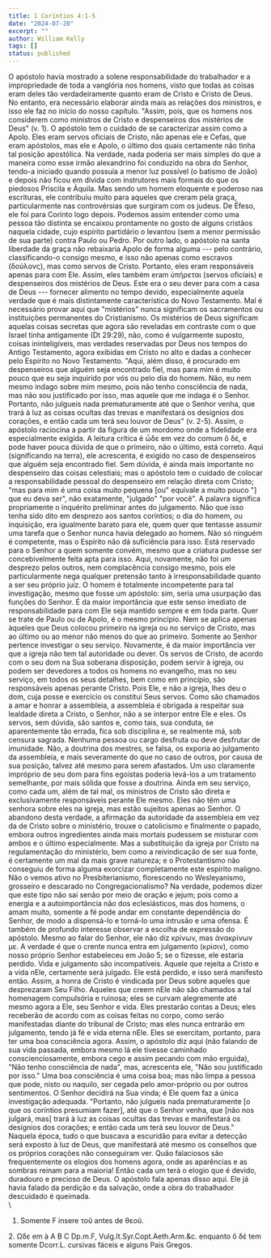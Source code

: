 ```yaml
---
title: 1 Coríntios 4:1-5
date: "2024-07-20"
excerpt: ""
author: William Kelly
tags: []
status: published
---
```


O apóstolo havia mostrado a solene responsabilidade do trabalhador e a
impropriedade de toda a vanglória nos homens, visto que todas as coisas
eram deles tão verdadeiramente quanto eram de Cristo e Cristo de Deus.
No entanto, era necessário elaborar ainda mais as relações dos
ministros, e isso ele faz no início do nosso capítulo. \"Assim, pois,
que os homens nos considerem como ministros de Cristo e despenseiros dos
mistérios de Deus\" (v. 1). O apóstolo tem o cuidado de se caracterizar
assim como a Apolo. Eles eram servos oficiais de Cristo, não apenas ele
e Cefas, que eram apóstolos, mas ele e Apolo, o último dos quais
certamente não tinha tal posição apostólica. Na verdade, nada poderia
ser mais simples do que a maneira como esse irmão alexandrino foi
conduzido na obra do Senhor, tendo-a iniciado quando possuía a menor luz
possível (o batismo de João) e depois não ficou em dívida com
instrutores mais formais do que os piedosos Priscila e Áquila. Mas sendo
um homem eloquente e poderoso nas escrituras, ele contribuiu muito para
aqueles que creram pela graça, particularmente nas controvérsias que
surgiram com os judeus. De Éfeso, ele foi para Corinto logo depois.
Podemos assim entender como uma pessoa tão distinta se encaixou
prontamente no gosto de alguns cristãos naquela cidade, cujo espírito
partidário o levantou (sem a menor permissão de sua parte) contra Paulo
ou Pedro. Por outro lado, o apóstolo na santa liberdade da graça não
rebaixaria Apolo de forma alguma --- pelo contrário, classificando-o
consigo mesmo, e isso não apenas como escravos (δοὑλονς), mas como
servos de Cristo. Portanto, eles eram responsáveis apenas para com Ele.
Assim, eles também eram ὑπήρεται (servos oficiais) e despenseiros dos
mistérios de Deus. Este era o seu dever para com a casa de Deus ---
fornecer alimento no tempo devido, especialmente aquela verdade que é
mais distintamente característica do Novo Testamento. Mal é necessário
provar aqui que \"mistérios\" nunca significam os sacramentos ou
instituições permanentes do Cristianismo. Os mistérios de Deus
significam aquelas coisas secretas que agora são reveladas em contraste
com o que Israel tinha antigamente (Dt 29:29), não, como é vulgarmente
suposto, coisas ininteligíveis, mas verdades reservadas por Deus nos
tempos do Antigo Testamento, agora exibidas em Cristo no alto e dadas a
conhecer pelo Espírito no Novo Testamento. \"Aqui, além disso, é
procurado em despenseiros que alguém seja encontrado fiel, mas para mim
é muito pouco que eu seja inquirido por vós ou pelo dia do homem. Não,
eu nem mesmo indago sobre mim mesmo, pois não tenho consciência de nada,
mas não sou justificado por isso, mas aquele que me indaga é o Senhor.
Portanto, não julgueis nada prematuramente até que o Senhor venha, que
trará à luz as coisas ocultas das trevas e manifestará os desígnios dos
corações, e então cada um terá seu louvor de Deus\" (v. 2-5). Assim, o
apóstolo raciocina a partir da figura de um mordomo onde a fidelidade
era especialmente exigida. A leitura crítica é ὦδε em vez do comum ὃ δέ,
e pode haver pouca dúvida de que o primeiro, não o último, está correto.
Aqui (significando na terra), ele acrescenta, é exigido no caso de
despenseiros que alguém seja encontrado fiel. Sem dúvida, é ainda mais
importante no despenseiro das coisas celestiais; mas o apóstolo tem o
cuidado de colocar a responsabilidade pessoal do despenseiro em relação
direta com Cristo; \"mas para mim é uma coisa muito pequena \[ou\"
equivale a muito pouco \"\] que eu deva ser\", não exatamente,
\"julgado\" \"por você\". A palavra significa propriamente o inquérito
preliminar antes do julgamento. Não que isso tenha sido dito em desprezo
aos santos coríntios; o dia do homem, ou inquisição, era igualmente
barato para ele, quem quer que tentasse assumir uma tarefa que o Senhor
nunca havia delegado ao homem. Não só ninguém é competente, mas o
Espírito não dá suficiência para isso. Está reservado para o Senhor a
quem somente convém, mesmo que a criatura pudesse ser concebivelmente
feita apta para isso. Aqui, novamente, não foi um desprezo pelos outros,
nem complacência consigo mesmo, pois ele particularmente nega qualquer
pretensão tanto à irresponsabilidade quanto a ser seu próprio juiz. O
homem é totalmente incompetente para tal investigação, mesmo que fosse
um apóstolo: sim, seria uma usurpação das funções do Senhor. É da maior
importância que este senso imediato de responsabilidade para com Ele
seja mantido sempre e em toda parte. Quer se trate de Paulo ou de Apolo,
é o mesmo princípio. Nem se aplica apenas àqueles que Deus colocou
primeiro na igreja ou no serviço de Cristo, mas ao último ou ao menor
não menos do que ao primeiro. Somente ao Senhor pertence investigar o
seu serviço. Novamente, é da maior importância ver que a igreja não tem
tal autoridade ou dever. Os servos de Cristo, de acordo com o seu dom na
Sua soberana disposição, podem servir à igreja, ou podem ser devedores a
todos os homens no evangelho, mas no seu serviço, em todos os seus
detalhes, bem como em princípio, são responsáveis apenas perante Cristo.
Pois Ele, e não a igreja, lhes deu o dom, cuja posse e exercício os
constitui Seus servos. Como são chamados a amar e honrar a assembleia, a
assembleia é obrigada a respeitar sua lealdade direta a Cristo, o
Senhor, não a se interpor entre Ele e eles. Os servos, sem dúvida, são
santos e, como tais, sua conduta, se aparentemente tão errada, fica sob
disciplina e, se realmente má, sob censura sagrada. Nenhuma pessoa ou
cargo desfruta ou deve desfrutar de imunidade. Não, a doutrina dos
mestres, se falsa, os exporia ao julgamento da assembleia, e mais
severamente do que no caso de outros, por causa de sua posição, talvez
até mesmo para serem afastados. Um uso claramente impróprio de seu dom
para fins egoístas poderia levá-los a um tratamento semelhante, por mais
sólida que fosse a doutrina. Ainda em seu serviço, como cada um, além de
tal mal, os ministros de Cristo são direta e exclusivamente responsáveis
perante Ele mesmo. Eles não têm uma senhora sobre eles na igreja, mas
estão sujeitos apenas ao Senhor. O abandono desta verdade, a afirmação
da autoridade da assembleia em vez da de Cristo sobre o ministério,
trouxe o catolicismo e finalmente o papado, embora outros ingredientes
ainda mais mortais pudessem se misturar com ambos e o último
especialmente. Mas a substituição da igreja por Cristo na regulamentação
do ministério, bem como a reivindicação de ser sua fonte, é certamente
um mal da mais grave natureza; e o Protestantismo não conseguiu de forma
alguma exorcizar completamente este espírito maligno. Não o vemos ativo
no Presbiterianismo, florescendo no Wesleyanismo, grosseiro e descarado
no Congregacionalismo? Na verdade, podemos dizer que este tipo não sai
senão por meio de oração e jejum; pois como a energia e a
autoimportância não dos eclesiásticos, mas dos homens, o amam muito,
somente a fé pode andar em constante dependência do Senhor, de modo a
dispensá-lo e torná-lo uma intrusão e uma ofensa. É também de profundo
interesse observar a escolha de expressão do apóstolo. Mesmo ao falar do
Senhor, ele não diz κρίνων, mas ἀνακρίνων με. A verdade é que o crente
nunca entra em julgamento (κρἰσιν), como nosso próprio Senhor
estabeleceu em João 5; se o fizesse, ele estaria perdido. Vida e
julgamento são incompatíveis. Aquele que rejeita a Cristo e a vida nEle,
certamente será julgado. Ele está perdido, e isso será manifesto então.
Assim, a honra de Cristo é vindicada por Deus sobre aqueles que
desprezaram Seu Filho. Aqueles que creem nEle não são chamados a tal
homenagem compulsória e ruinosa; eles se curvam alegremente até mesmo
agora a Ele, seu Senhor e vida. Eles prestarão contas a Deus; eles
receberão de acordo com as coisas feitas no corpo, como serão
manifestadas diante do tribunal de Cristo; mas eles nunca entrarão em
julgamento, tendo já fé e vida eterna nEle. Eles se exercitam, portanto,
para ter uma boa consciência agora. Assim, o apóstolo diz aqui (não
falando de sua vida passada, embora mesmo lá ele tivesse caminhado
conscienciosamente, embora cego e assim pecando com mão erguida), \"Não
tenho consciência de nada\", mas, acrescenta ele, \"Não sou justificado
por isso.\" Uma boa consciência é uma coisa boa; mas não limpa a pessoa
que pode, nisto ou naquilo, ser cegada pelo amor-próprio ou por outros
sentimentos. O Senhor decidirá na Sua vinda; é Ele quem faz a única
investigação adequada. \"Portanto, não julgueis nada prematuramente \[o
que os coríntios presumiam fazer\], até que o Senhor venha, que \[não
nos julgará, mas\] trará à luz as coisas ocultas das trevas e
manifestará os desígnios dos corações; e então cada um terá seu louvor
de Deus.\" Naquela época, tudo o que buscava a escuridão para evitar a
detecção será exposto à luz de Deus, que manifestará até mesmo os
conselhos que os próprios corações não conseguiram ver. Quão falaciosos
são frequentemente os elogios dos homens agora, onde as aparências e as
sombras reinam para a maioria! Então cada um terá o elogio que é devido,
duradouro e precioso de Deus. O apóstolo fala apenas disso aqui. Ele já
havia falado da perdição e da salvação, onde a obra do trabalhador
descuidado é queimada.\
\

1. Somente F insere τοῦ antes de θεοῦ.

2\. Ωδε em à A B C Dp.m.F, Vulg.It.Syr.Copt.Aeth.Arm.&c. enquanto ὄ δέ
tem somente Dcorr.L. cursivas fáceis e alguns Pais Gregos.
